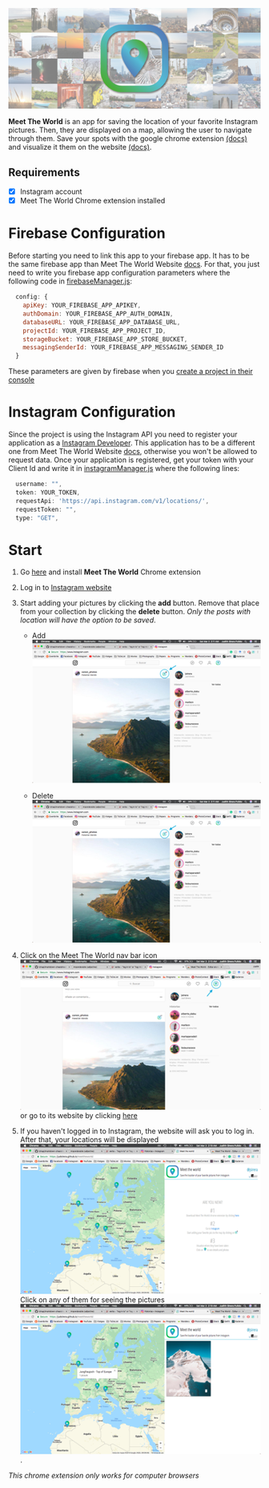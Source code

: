![picture alt](screenshots/mosaics_long.png "Cover")

**Meet The World** is an app for saving the location of your favorite Instagram pictures. Then, they are displayed on a map, allowing the user to navigate through them. Save your spots with the google chrome extension [(docs)](https://github.com/judsirera/meettheworld_ChromeExtension) and visualize it them on the website [(docs)](https://github.com/judsirera/meettheworld).

## Requirements
- [x] Instagram account
- [x] Meet The World Chrome extension installed

# Firebase Configuration
Before starting you need to link this app to your firebase app. It has to be the same firebase app than Meet The World Website [docs](https://github.com/judsirera/meettheworld). For that, you just need to write you firebase app configuration parameters where the following code in [firebaseManager.js](../master/js/firebaseManager.js):

```javascript
  config: {
    apiKey: YOUR_FIREBASE_APP_APIKEY,
    authDomain: YOUR_FIREBASE_APP_AUTH_DOMAIN,
    databaseURL: YOUR_FIREBASE_APP_DATABASE_URL,
    projectId: YOUR_FIREBASE_APP_PROJECT_ID,
    storageBucket: YOUR_FIREBASE_APP_STORE_BUCKET,
    messagingSenderId: YOUR_FIREBASE_APP_MESSAGING_SENDER_ID
  }
```
These parameters are given by firebase when you [create a project in their console](https://console.firebase.google.com/)

# Instagram Configuration
Since the project is using the Instagram API you need to register your application as a [Instagram Developer](https://www.instagram.com/developer/). This application has to be a different one from Meet The World Website [docs](https://github.com/judsirera/meettheworld), otherwise you won't be allowed to request data. Once your application is registered, get your token with your Client Id and write it in [instagramManager.js](../master/js/instagramManager.js) where the following lines:

```javascript
  username: "",
  token: YOUR_TOKEN,
  requestApi: 'https://api.instagram.com/v1/locations/',
  requestToken: "",
  type: "GET",
```

# Start

1. Go [here](https://chrome.google.com/webstore/detail/meet-the-world/dnjacdhjmipmijabeoocdgaglpbkbkpp) and install **Meet The World** Chrome extension

2. Log in to [Instagram website](https://www.instagram.com/)

3. Start adding your pictures by clicking the **add** button. Remove that place from your collection by clicking the **delete** button. *Only the posts with location will have the option to be saved*.
    * Add
![picture alt](screenshots/add_button.png "Add button")

    * Delete
![picture alt](screenshots/delete_button.png "Delete button")

4. Click on the Meet The World nav bar icon ![picture alt](screenshots/icon.png "Meet The World") or go to its website by clicking [here](https://judsirera.github.io/meettheworld/)

5. If you haven't logged in to Instagram, the website will ask you to log in. After that, your locations will be displayed ![picture alt](screenshots/meettheworld.png "Meet The World") Click on any of them for seeing the pictures ![picture alt](screenshots/meettheworld_location.png "Meet The World").


*This chrome extension only works for computer browsers*
